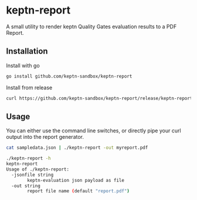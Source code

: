 # keptn-report

A small utility to render keptn Quality Gates evaluation results to a PDF Report.

## Installation

Install with go

```bash
go install github.com/keptn-sandbox/keptn-report
```

Install from release

```bash
curl https://github.com/keptn-sandbox/keptn-report/release/keptn-report
```

## Usage

You can either use the command line switches, or directly pipe your curl output into the report generator.

```bash
cat sampledata.json | ./keptn-report -out myreport.pdf
```

```bash
./keptn-report -h
keptn-report
Usage of ./keptn-report:
  -jsonfile string
        keptn-evaluation json payload as file
  -out string
        report file name (default "report.pdf")
```
